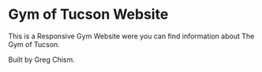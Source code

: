# Gym of Tucson Website
This is a Responsive Gym Website were you can find information about The Gym of Tucson. 

Built by Greg Chism. 